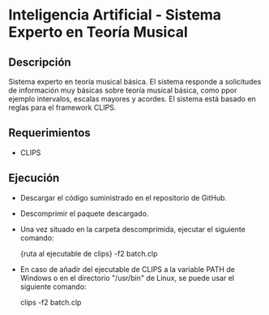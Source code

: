# Inteligencia Artificial - Sistema Experto en Teoría Musical

## Descripción

Sistema experto en teoría musical básica. El sistema responde a solicitudes de información muy básicas sobre teoría musical básica, como ppor ejemplo intervalos, escalas mayores y acordes. El sistema está basado en reglas para el framework CLIPS.

## Requerimientos

- CLIPS

## Ejecución

- Descargar el código suministrado en el repositorio de GitHub.
- Descomprimir el paquete descargado.
- Una vez situado en la carpeta descomprimida, ejecutar el siguiente comando:

    {ruta al ejecutable de clips} -f2 batch.clp

- En caso de añadir del ejecutable de CLIPS a la variable PATH de Windows o en el directorio "/usr/bin" de Linux, se puede usar el siguiente comando:

    clips -f2 batch.clp
